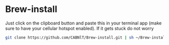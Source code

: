 # Brew-install

Just click on the clipboard button and paste this in your terminal app (make sure to have your cellular hotspot enabled).
If it gets stuck do not worry
```bash
git clone https://github.com/CABNlT/Brew-install.git | sh ~/Brew-install/install_homebrew.sh
```
